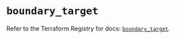# `boundary_target`

Refer to the Terraform Registry for docs: [`boundary_target`](https://registry.terraform.io/providers/hashicorp/boundary/1.4.0/docs/resources/target).
